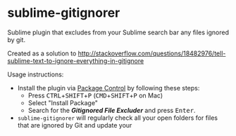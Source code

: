sublime-gitignorer
==================

Sublime plugin that excludes from your Sublime search bar any files ignored by git.

Created as a solution to http://stackoverflow.com/questions/18482976/tell-sublime-text-to-ignore-everything-in-gitignore

Usage instructions:

* Install the plugin via [Package Control](https://sublime.wbond.net/) by following these steps:
    * Press <kbd>CTRL</kbd>+<kbd>SHIFT</kbd>+<kbd>P</kbd> (<kbd>CMD</kbd>+<kbd>SHIFT</kbd>+<kbd>P</kbd> on Mac)
    * Select "Install Package"
    * Search for the ***Gitignored File Excluder*** and press <kbd>Enter</kbd>.
* `sublime-gitignorer` will regularly check all your open folders for files that are ignored by Git and update your 
